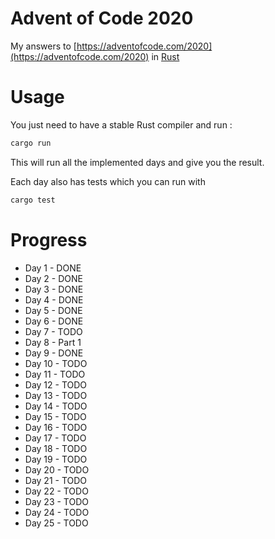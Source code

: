 # Advent of Code 2020

My answers to [https://adventofcode.com/2020](https://adventofcode.com/2020) in [Rust](https://www.rust-lang.org/)



# Usage

You just need to have a stable Rust compiler and run :

```bash
cargo run
```

This will run all the implemented days and give you the result.

Each day also has tests which you can run with 

```bash
cargo test
```

# Progress

- Day 1  - DONE
- Day 2  - DONE
- Day 3  - DONE
- Day 4  - DONE
- Day 5  - DONE
- Day 6  - DONE
- Day 7  - TODO
- Day 8  - Part 1
- Day 9  - DONE
- Day 10 - TODO
- Day 11 - TODO
- Day 12 - TODO
- Day 13 - TODO
- Day 14 - TODO
- Day 15 - TODO
- Day 16 - TODO
- Day 17 - TODO
- Day 18 - TODO
- Day 19 - TODO
- Day 20 - TODO
- Day 21 - TODO
- Day 22 - TODO
- Day 23 - TODO
- Day 24 - TODO
- Day 25 - TODO